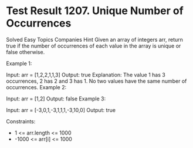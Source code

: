 # Test Result 1207. Unique Number of Occurrences

Solved
Easy
Topics
Companies
Hint
Given an array of integers arr, return true if the number of occurrences of each value in the array is unique or false otherwise.

Example 1:

Input: arr = [1,2,2,1,1,3]
Output: true
Explanation: The value 1 has 3 occurrences, 2 has 2 and 3 has 1. No two values have the same number of occurrences.
Example 2:

Input: arr = [1,2]
Output: false
Example 3:

Input: arr = [-3,0,1,-3,1,1,1,-3,10,0]
Output: true

Constraints:

- 1 <= arr.length <= 1000
- -1000 <= arr[i] <= 1000

<!-- https://leetcode.com/problems/unique-number-of-occurrences/?envType=study-plan-v2&envId=leetcode-75 -->
